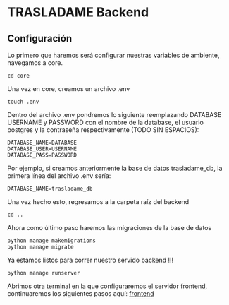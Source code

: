 # TRASLADAME Backend

## Configuración
Lo primero que haremos será configurar nuestras variables de ambiente, navegamos a core.
```
cd core
```

Una vez en core, creamos un archivo .env
```
touch .env
```

Dentro del archivo .env pondremos lo siguiente reemplazando DATABASE USERNAME y PASSWORD con el nombre de la database, el usuario postgres y la contraseña respectivamente (TODO SIN ESPACIOS):

```
DATABASE_NAME=DATABASE
DATABASE_USER=USERNAME
DATABASE_PASS=PASSWORD
```

Por ejemplo, si creamos anteriormente la base de datos trasladame_db, la primera línea del archivo .env sería:
```
DATABASE_NAME=trasladame_db
```

Una vez hecho esto, regresamos a la carpeta raíz del backend
```
cd ..
```

Ahora como último paso haremos las migraciones de la base de datos

```
python manage makemigrations
python manage migrate
```

Ya estamos listos para correr nuestro servido backend !!!
```
python manage runserver
```

Abrimos otra terminal en la que configuraremos el servidor frontend, continuaremos los siguientes pasos aquí: [frontend](https://github.com/josejose93/Trasladame/tree/main/frontend)
